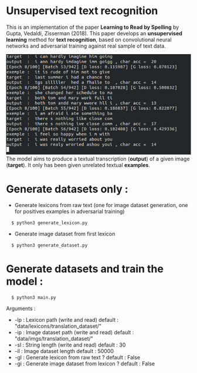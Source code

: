 # Unsupervised text recognition
This is an implementation of the paper **Learning to Read by Spelling**  by Gupta, Vedaldi, Zisserman (2018).
This paper develops an **unsupervised learning** method for **text recognition**, 
based on convolutional neural networks and adversarial training against real sample of text data.

![img1](data/examples.jpeg)
The model aims to produce a textual transcription (**output**) of a given image (**target**).
It only has been given unrelated textual **examples**.
# Generate datasets only : 

- Generate lexicons from raw text (one for image dataset generation,
one for positives examples in adversarial training) 
```
  $ python3 generate_lexicon.py 
```

- Generate image dataset from first lexicon
```
  $ python3 generate_dataset.py 
```

# Generate datasets and train the model :
```
  $ python3 main.py 
```

Arguments : 
 - -lp : Lexicon path (write and read) default : "data/lexicons/translation_dataset/"
 - -ip : Image dataset path (write and read) default : "data/imgs/translation_dataset/"
 - -sl : String length (write and read) default : 30
 - -il : Image dataset length default : 50000
 - -gl : Generate lexicon from raw text ? default : False
 - -gi : Generate image dataset from lexicon ? default : False

